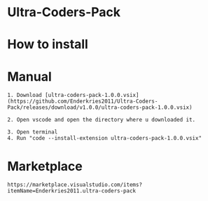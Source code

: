 # Ultra-Coders-Pack

# How to install

 # Manual
    1. Download [ultra-coders-pack-1.0.0.vsix](https://github.com/Enderkries2011/Ultra-Coders-Pack/releases/download/v1.0.0/ultra-coders-pack-1.0.0.vsix)
    
    2. Open vscode and open the directory where u downloaded it.
    
    3. Open terminal
    4. Run "code --install-extension ultra-coders-pack-1.0.0.vsix"

# Marketplace
    https://marketplace.visualstudio.com/items?itemName=Enderkries2011.ultra-coders-pack
